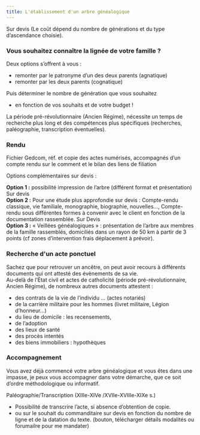 ```yaml
---
title: L'établissement d'un arbre généalogique
---
```


Sur devis (Le coût dépend du nombre de générations et du type d’ascendance choisie).  

### Vous souhaitez connaître la lignée de votre famille ?
Deux options s’offrent à vous : 
- remonter par le patronyme d’un des deux parents (agnatique)
- remonter par les deux parents (cognatique)

Puis déterminer le nombre de génération que vous souhaitez
- en fonction de vos souhaits et de votre budget !

La période pré-révolutionnaire (Ancien Régime), nécessite un temps de recherche plus long et des compétences plus spécifiques (recherches, paléographie, transcription éventuelles).  

### Rendu
Fichier Gedcom, réf. et copie des actes numérisés, accompagnés d’un compte rendu sur le comment et le bilan des liens de filiation 

Options complémentaires sur devis :  

**Option 1 :** possibilité impression de l’arbre (différent format et présentation) Sur devis  
**Option 2 :** Pour une étude plus approfondie sur devis : Compte-rendu classique, vie familiale, monographie, biographie, nouvelles…, Compte-rendu sous différentes formes à convenir avec le client en fonction de la documentation rassemblée. Sur Devis  
**Option 3 :** « Veillées généalogiques » : présentation de l’arbre aux membres de la famille rassemblés, domiciliés dans un rayon de 50 km à partir de 3 points (cf zones d’intervention frais déplacement à prévoir).  


### Recherche d'un acte ponctuel
Sachez que pour retrouver un ancêtre, on peut avoir recours à différents documents qui ont attesté des évènements de sa vie.  
Au-delà de l’État civil et actes de catholicité (période pré-révolutionnaire, Ancien Régime), de nombreux autres documents attestent :
- des contrats de la vie de l’individu … (actes notariés)
- de la carrière militaire pour les hommes (livret militaire, Légion d’honneur…)
- du lieu de domicile : les recensements,
- de l’adoption
- des lieux de santé
- des procès intentés
- des biens immobiliers : hypothèques


### Accompagnement
Vous avez déjà commencé votre arbre généalogique et vous êtes dans une impasse, je peux vous accompagner dans votre démarche, que ce soit d’ordre méthodologique ou informatif.  

Paléographie/Transcription (XIIIe-XIVe /XVIIe-XVIIIe-XIXe s.)
- Possibilité de transcrire l’acte, si absence d’obtention de copie.
- ou sur le souhait du commanditaire
sur devis en fonction du nombre de ligne et de la datation du texte.
(bouton, télécharger détails modalités ou forumailre pour me mandater)
